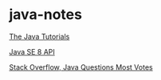 # java-notes

[The Java Tutorials](https://docs.oracle.com/javase/tutorial/index.html)

[Java SE 8 API](https://docs.oracle.com/javase/tutorial/index.html)

[Stack Overflow, Java Questions Most Votes](https://stackoverflow.com/questions/tagged/java?sort=votes&pageSize=15)
